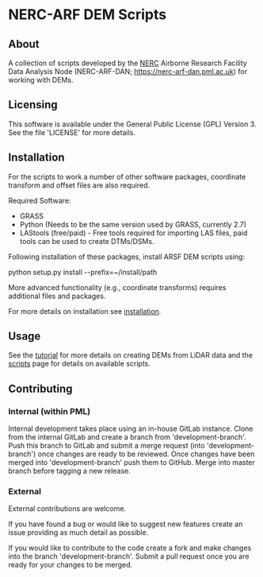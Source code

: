 NERC-ARF DEM Scripts
=====================

About
------

A collection of scripts developed by the [NERC](http://www.nerc.ac.uk/) Airborne Research Facility
Data Analysis Node (NERC-ARF-DAN; https://nerc-arf-dan.pml.ac.uk) for working with DEMs.

Licensing
----------

This software is available under the General Public License (GPL) Version 3.
See the file 'LICENSE' for more details.

Installation
-------------

For the scripts to work a number of other software packages, coordinate transform and offset files are also required.

Required Software:

* GRASS
* Python (Needs to be the same version used by GRASS, currently 2.7)
* LAStools (free/paid) - Free tools required for importing LAS files, paid tools can be used to create DTMs/DSMs.

Following installation of these packages, install ARSF DEM scripts using:

   python setup.py install --prefix=~/install/path

More advanced functionality (e.g., coordinate transforms) requires additional files and packages.

For more details on installation see [installation](doc/source/installation.rst).

Usage
------

See the [tutorial](doc/source/tutorial_lidar.md) for more details on creating DEMs from LiDAR data and
the [scripts](doc/source/scripts.rst) page for details on available scripts.

Contributing
---------------

### Internal (within PML)

Internal development takes place using an in-house GitLab instance. Clone from the internal GitLab and create a branch from 'development-branch'. Push this branch to GitLab and submit a merge request (into 'development-branch') once changes are ready to be reviewed. Once changes have been merged into 'development-branch' push them to GitHub. Merge into master branch before tagging a new release.

### External

External contributions are welcome.

If you have found a bug or would like to suggest new features create an issue providing as much detail as possible.

If you would like to contribute to the code create a fork and make changes into the branch 'development-branch'. Submit a pull request once you are ready for your changes to be merged.






